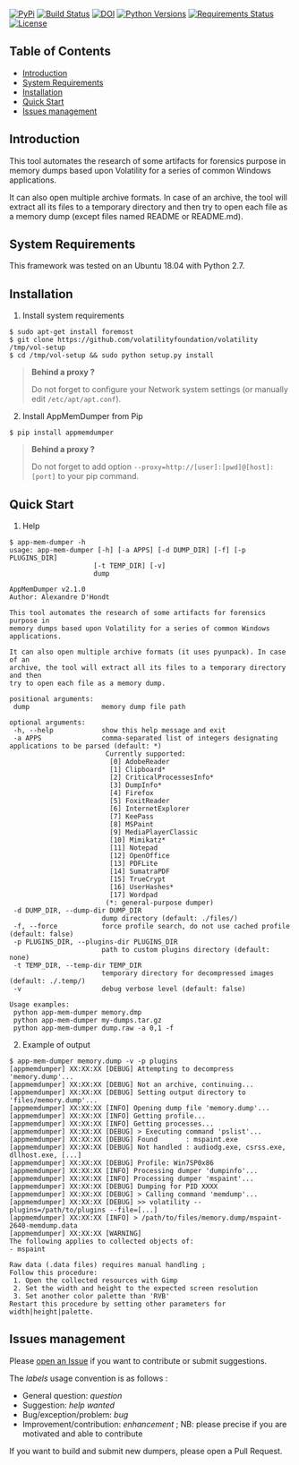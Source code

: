 [![PyPi](https://img.shields.io/pypi/v/appmemdumper.svg)](https://pypi.python.org/pypi/appmemdumper/)
[![Build Status](https://travis-ci.org/dhondta/AppmemDumper.svg?branch=master)](https://travis-ci.org/dhondta/AppmemDumper)
[![DOI](https://zenodo.org/badge/DOI/10.5281/zenodo.804958.svg)](https://doi.org/10.5281/zenodo.804958)
[![Python Versions](https://img.shields.io/pypi/pyversions/appmemdumper.svg)](https://pypi.python.org/pypi/appmemdumper/)
[![Requirements Status](https://requires.io/github/dhondta/AppmemDumper/requirements.svg?branch=master)](https://requires.io/github/dhondta/AppmemDumper/requirements/?branch=master)
[![License](https://img.shields.io/pypi/l/appmemdumper.svg)](https://pypi.python.org/pypi/appmemdumper/)


## Table of Contents

   * [Introduction](#introduction)
   * [System Requirements](#system-requirements)
   * [Installation](#installation)
   * [Quick Start](#quick-start)
   * [Issues management](#issues-management)


## Introduction

This tool automates the research of some artifacts for forensics purpose in memory dumps based upon Volatility for a series of common Windows applications.

It can also open multiple archive formats. In case of an archive, the tool will extract all its files to a temporary directory and then try to open each file as a memory dump (except files named README or README.md).


## System Requirements

This framework was tested on an Ubuntu 18.04 with Python 2.7.


## Installation

1. Install system requirements

 ```session
 $ sudo apt-get install foremost
 $ git clone https://github.com/volatilityfoundation/volatility /tmp/vol-setup
 $ cd /tmp/vol-setup && sudo python setup.py install
 ```

 > **Behind a proxy ?**
 > 
 > Do not forget to configure your Network system settings (or manually edit `/etc/apt/apt.conf`).
 
2. Install AppMemDumper from Pip

 ```session
 $ pip install appmemdumper
 ```

 > **Behind a proxy ?**
 > 
 > Do not forget to add option `--proxy=http://[user]:[pwd]@[host]:[port]` to your pip command.


## Quick Start

1. Help

 ```session
 $ app-mem-dumper -h
usage: app-mem-dumper [-h] [-a APPS] [-d DUMP_DIR] [-f] [-p PLUGINS_DIR]
                      [-t TEMP_DIR] [-v]
                      dump

AppMemDumper v2.1.0
Author: Alexandre D'Hondt

This tool automates the research of some artifacts for forensics purpose in
 memory dumps based upon Volatility for a series of common Windows applications.

It can also open multiple archive formats (it uses pyunpack). In case of an
 archive, the tool will extract all its files to a temporary directory and then
 try to open each file as a memory dump.

positional arguments:
  dump                  memory dump file path

optional arguments:
  -h, --help            show this help message and exit
  -a APPS               comma-separated list of integers designating applications to be parsed (default: *)
                         Currently supported: 
                          [0] AdobeReader
                          [1] Clipboard*
                          [2] CriticalProcessesInfo*
                          [3] DumpInfo*
                          [4] Firefox
                          [5] FoxitReader
                          [6] InternetExplorer
                          [7] KeePass
                          [8] MSPaint
                          [9] MediaPlayerClassic
                          [10] Mimikatz*
                          [11] Notepad
                          [12] OpenOffice
                          [13] PDFLite
                          [14] SumatraPDF
                          [15] TrueCrypt
                          [16] UserHashes*
                          [17] Wordpad
                         (*: general-purpose dumper)
  -d DUMP_DIR, --dump-dir DUMP_DIR
                        dump directory (default: ./files/)
  -f, --force           force profile search, do not use cached profile (default: false)
  -p PLUGINS_DIR, --plugins-dir PLUGINS_DIR
                        path to custom plugins directory (default: none)
  -t TEMP_DIR, --temp-dir TEMP_DIR
                        temporary directory for decompressed images (default: ./.temp/)
  -v                    debug verbose level (default: false)

Usage examples:
  python app-mem-dumper memory.dmp
  python app-mem-dumper my-dumps.tar.gz
  python app-mem-dumper dump.raw -a 0,1 -f
 
 ```
 
2. Example of output

 ```session
 $ app-mem-dumper memory.dump -v -p plugins
 [appmemdumper] XX:XX:XX [DEBUG] Attempting to decompress 'memory.dump'...
 [appmemdumper] XX:XX:XX [DEBUG] Not an archive, continuing...
 [appmemdumper] XX:XX:XX [DEBUG] Setting output directory to 'files/memory.dump'...
 [appmemdumper] XX:XX:XX [INFO] Opening dump file 'memory.dump'...
 [appmemdumper] XX:XX:XX [INFO] Getting profile...
 [appmemdumper] XX:XX:XX [INFO] Getting processes...
 [appmemdumper] XX:XX:XX [DEBUG] > Executing command 'pslist'...
 [appmemdumper] XX:XX:XX [DEBUG] Found       : mspaint.exe
 [appmemdumper] XX:XX:XX [DEBUG] Not handled : audiodg.exe, csrss.exe, dllhost.exe, [...]
 [appmemdumper] XX:XX:XX [DEBUG] Profile: Win7SP0x86
 [appmemdumper] XX:XX:XX [INFO] Processing dumper 'dumpinfo'...
 [appmemdumper] XX:XX:XX [INFO] Processing dumper 'mspaint'...
 [appmemdumper] XX:XX:XX [DEBUG] Dumping for PID XXXX
 [appmemdumper] XX:XX:XX [DEBUG] > Calling command 'memdump'...
 [appmemdumper] XX:XX:XX [DEBUG] >> volatility --plugins=/path/to/plugins --file=[...]
 [appmemdumper] XX:XX:XX [INFO] > /path/to/files/memory.dump/mspaint-2640-memdump.data
 [appmemdumper] XX:XX:XX [WARNING] 
 The following applies to collected objects of:
 - mspaint
 
 Raw data (.data files) requires manual handling ;
 Follow this procedure:
  1. Open the collected resources with Gimp
  2. Set the width and height to the expected screen resolution
  3. Set another color palette than 'RVB'
 Restart this procedure by setting other parameters for width|height|palette.

 ```


## Issues management

Please [open an Issue](https://github.com/dhondta/appmemdumper/issues/new) if you want to contribute or submit suggestions. 

The *labels* usage convention is as follows :
 - General question: *question*
 - Suggestion: *help wanted*
 - Bug/exception/problem: *bug*
 - Improvement/contribution: *enhancement* ; NB: please precise if you are motivated and able to contribute

If you want to build and submit new dumpers, please open a Pull Request.
